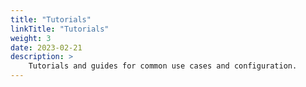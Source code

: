 ```yaml
---
title: "Tutorials"
linkTitle: "Tutorials"
weight: 3
date: 2023-02-21
description: >
    Tutorials and guides for common use cases and configuration.
---
```

